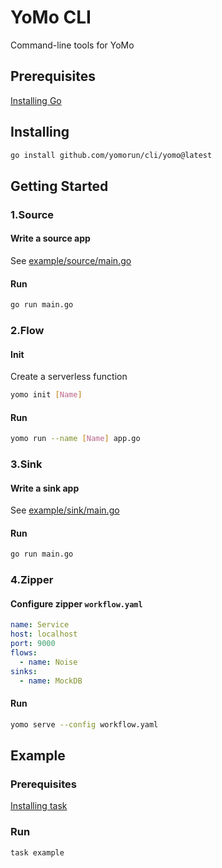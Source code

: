 # YoMo CLI
Command-line tools for YoMo

## Prerequisites

[Installing Go](https://golang.org/doc/install)

## Installing
```sh
go install github.com/yomorun/cli/yomo@latest
```

## Getting Started

### 1.Source

#### Write a source app

See [example/source/main.go](https://github.com/yomorun/cli/blob/main/example/source/main.go)

#### Run

```sh
go run main.go
```

### 2.Flow

#### Init

Create a serverless function 

```sh
yomo init [Name]
```

#### Run

```sh
yomo run --name [Name] app.go
```


### 3.Sink
#### Write a sink app

See [example/sink/main.go](https://github.com/yomorun/cli/blob/main/example/sink/main.go)

#### Run

```sh
go run main.go
```

### 4.Zipper
#### Configure zipper `workflow.yaml`

```yaml
name: Service
host: localhost
port: 9000
flows:
  - name: Noise
sinks:
  - name: MockDB
```

#### Run

```sh
yomo serve --config workflow.yaml
```

## Example

### Prerequisites
[Installing task](https://taskfile.dev/#/installation)

### Run

```sh
task example
```

